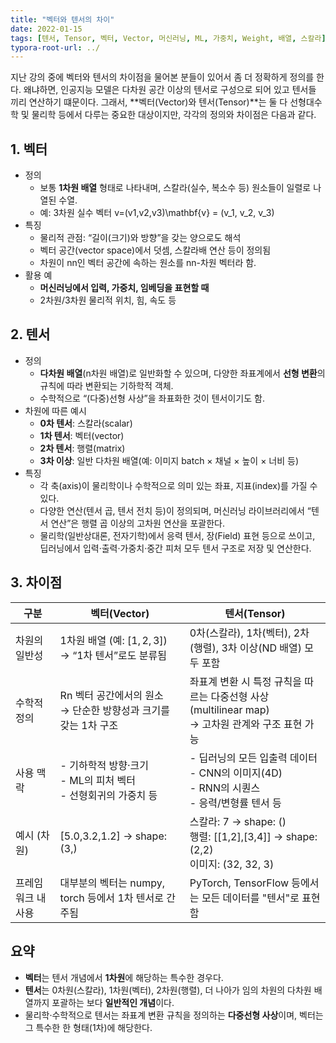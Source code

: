 ```yaml
---
title: "벡터와 텐서의 차이"
date: 2022-01-15
tags: [텐서, Tensor, 벡터, Vector, 머신러닝, ML, 가중치, Weight, 배열, 스칼라]
typora-root-url: ../
---
```


지난 강의 중에 벡터와 텐서의 차이점을 물어본 분들이 있어서 좀 더 정확하게 정의를 한다. 왜냐하면, 인공지능 모델은 다차원 공간 이상의 텐서로 구성으로 되어 있고 텐서들 끼리 연산하기 떄문이다. 그래서, **벡터(Vector)와 텐서(Tensor)**는 둘 다 선형대수학 및 물리학 등에서 다루는 중요한 대상이지만, 각각의 정의와 차이점은 다음과 같다.



## 1. 벡터

* 정의
  * 보통 **1차원 배열** 형태로 나타내며, 스칼라(실수, 복소수 등) 원소들이 일렬로 나열된 수열.
  * 예: 3차원 실수 벡터 v=(v1,v2,v3)\mathbf{v} = (v_1, v_2, v_3)
* 특징
  * 물리적 관점: “길이(크기)와 방향”을 갖는 양으로도 해석
  * 벡터 공간(vector space)에서 덧셈, 스칼라배 연산 등이 정의됨
  * 차원이 nn인 벡터 공간에 속하는 원소를 nn-차원 벡터라 함.
* 활용 예
  * **머신러닝에서 입력, 가중치, 임베딩을 표현할 때**
  * 2차원/3차원 물리적 위치,  힘, 속도 등



## 2. 텐서

* 정의
  * **다차원 배열**(n차원 배열)로 일반화할 수 있으며, 다양한 좌표계에서 **선형 변환**의 규칙에 따라 변환되는 기하학적 객체. 
  * 수학적으로 “(다중)선형 사상”을 좌표화한 것이 텐서이기도 함.
* 차원에 따른 예시
  * **0차 텐서**: 스칼라(scalar)
  * **1차 텐서**: 벡터(vector)
  * **2차 텐서**: 행렬(matrix)
  * **3차 이상**: 일반 다차원 배열(예: 이미지 batch × 채널 × 높이 × 너비 등)
* 특징
  * 각 축(axis)이 물리학이나 수학적으로 의미 있는 좌표, 지표(index)를 가질 수 있다. 
  * 다양한 연산(텐서 곱, 텐서 전치 등)이 정의되며, 머신러닝 라이브러리에서 “텐서 연산”은 행렬 곱 이상의 고차원 연산을 포괄한다. 
  * 물리학(일반상대론, 전자기학)에서 응력 텐서, 장(Field) 표현 등으로 쓰이고, 딥러닝에서 입력·출력·가중치·중간 피처 모두 텐서 구조로 저장 및 연산한다.



## 3. 차이점

| 구분             | 벡터(Vector)                                                 | 텐서(Tensor)                                                 |
| ---------------- | ------------------------------------------------------------ | ------------------------------------------------------------ |
| 차원의 일반성      | 1차원 배열 (예: $[1, 2, 3]$)<br/>→ “1차 텐서”로도 분류됨     | 0차(스칼라), 1차(벡터), 2차(행렬), 3차 이상(ND 배열) 모두 포함 |
| 수학적 정의       | Rn 벡터 공간에서의 원소<br/>→ 단순한 방향성과 크기를 갖는 1차 구조 | 좌표계 변환 시 특정 규칙을 따르는 다중선형 사상 (multilinear map)<br/>→ 고차원 관계와 구조 표현 가능 |
| 사용 맥락         | \- 기하학적 방향·크기<br/>\- ML의 피처 벡터<br/>\- 선형회귀의 가중치 등 | \- 딥러닝의 모든 입출력 데이터<br/>\- CNN의 이미지(4D)<br/>\- RNN의 시퀀스<br/>\- 응력/변형률 텐서 등 |
| 예시 (차원)       | [5.0,3.2,1.2] → shape: (3,)                                  | 스칼라: 7 → shape: ()<br/>행렬: [[1,2],[3,4]] → shape: (2,2)<br/>이미지: (32, 32, 3)<br/>          |
| 프레임워크 내 사용 | 대부분의 벡터는 numpy, torch 등에서 1차 텐서로 간주됨              | PyTorch, TensorFlow 등에서는 모든 데이터를 "텐서"로 표현함 |



## 요약

* **벡터**는 텐서 개념에서 **1차원**에 해당하는 특수한 경우다.
* **텐서**는 0차원(스칼라), 1차원(벡터), 2차원(행렬), 더 나아가 임의 차원의 다차원 배열까지 포괄하는 보다 **일반적인 개념**이다.
* 물리학·수학적으로 텐서는 좌표계 변환 규칙을 정의하는 **다중선형 사상**이며, 벡터는 그 특수한 한 형태(1차)에 해당한다.
